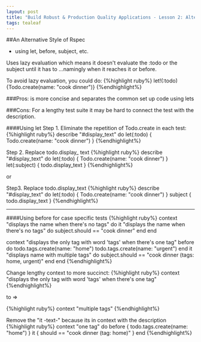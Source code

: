 ```yaml
---
layout: post
title: "Build Robust & Production Quality Applications - Lesson 2: Alternative Style of Rspec"
tags: tealeaf
---
```


##An Alternative Style of Rspec
- using let, before, subject, etc.

Uses lazy evaluation which means it doesn't evaluate the :todo
or the subject until it has to ...namingly when it reaches it or before.


To avoid lazy evaluation, you could do:
{%highlight ruby%}
  let!(:todo) {Todo.create(name: "cook dinner")}
{%endhighlight%}

###Pros:
is more concise and separates the common set  up code using lets

###Cons:
For a lengthy test suite it may be hard to connect the test with the description.

####Using let
Step 1. Eliminate the repetition of Todo.create in each test:
{%highlight ruby%}
describe "#display_text" do
  let(:todo) { Todo.create(name: "cook dinner") }
{%endhighlight%}

Step 2. Replace todo.display_ text
{%highlight ruby%}
describe "#display_text" do
  let(:todo) { Todo.create(name: "cook dinner") }
  let(:subject) { todo.display_text }
{%endhighlight%}

  or

Step3. Replace todo.display_text
{%highlight ruby%}
describe "#display_text" do
  let(:todo) { Todo.create(name: "cook dinner") }
  subject { todo.display_text }
{%endhighlight%}
__________________________________________
####Using before for case specific tests
{%highlight ruby%}
context "displays the name when there's no tags" do
  it "displays the name when there's no tags" do
    subject.should == "cook dinner"
  end
end

context "displays the only tag with word 'tags' when there's one tag"
  before do
    todo.tags.create(name: "home")
    todo.tags.create(name: "urgent")
  end
  it "displays name with multiple tags" do
    subject.should == "cook dinner (tags: home, urgent)"
  end
end
{%endhighlight%}

Change lengthy context to more succinct:
{%highlight ruby%}
context "displays the only tag with word 'tags' when there's one tag"
{%endhighlight%}

to =>

{%highlight ruby%}
context "multiple tags"
{%endhighlight%}

Remove the "it -text-" because its in context with the description
{%highlight ruby%}
context "one tag" do
  before { todo.tags.create(name: "home") }
  it { should == "cook dinner (tag: home)" }
end
{%endhighlight%}
